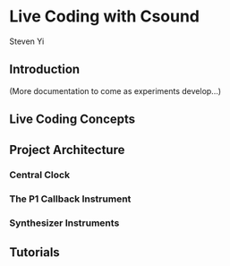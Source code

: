# Live Coding with Csound

Steven Yi

## Introduction 

(More documentation to come as experiments develop...)

## Live Coding Concepts 




## Project Architecture

### Central Clock 

### The P1 Callback Instrument

### Synthesizer Instruments


## Tutorials


